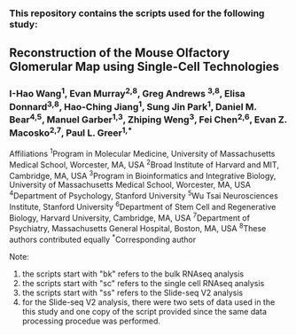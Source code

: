 ### This repository contains the scripts used for the following study:

## Reconstruction of the Mouse Olfactory Glomerular Map using Single-Cell Technologies

### I-Hao Wang<sup>1</sup>, Evan Murray<sup>2,8</sup>, Greg Andrews <sup>3,8</sup>, Elisa Donnard<sup>3,8</sup>, Hao-Ching Jiang<sup>1</sup>, Sung Jin Park<sup>1</sup>, Daniel M. Bear<sup>4,5</sup>, Manuel Garber<sup>1,3</sup>, Zhiping Weng<sup>3</sup>, Fei Chen<sup>2,6</sup>, Evan Z. Macosko<sup>2,7</sup>, Paul L. Greer<sup>1,*</sup>

Affiliations
<sup>1</sup>Program in Molecular Medicine, University of Massachusetts Medical School, Worcester, MA, USA
<sup>2</sup>Broad Institute of Harvard and MIT, Cambridge, MA, USA
<sup>3</sup>Program in Bioinformatics and Integrative Biology, University of Massachusetts Medical School, Worcester, MA, USA
<sup>4</sup>Department of Psychology, Stanford University
<sup>5</sup>Wu Tsai Neurosciences Institute, Stanford University
<sup>6</sup>Department of Stem Cell and Regenerative Biology, Harvard University, Cambridge, MA, USA
<sup>7</sup>Department of Psychiatry, Massachusetts General Hospital, Boston, MA, USA
<sup>8</sup>These authors contributed equally
<sup>*</sup>Corresponding author
  

Note:
1. the scripts start with "bk" refers to the bulk RNAseq analysis
2. the scripts start with "sc" refers to the single cell RNAseq analysis
3. the scripts start with "ss" refers to the Slide-seq V2 analysis
4. for the Slide-seq V2 analysis, there were two sets of data used in the this study and one copy of the script provided since the same data processing procedue was performed.



